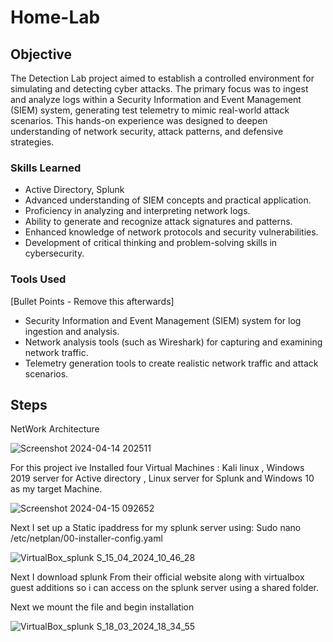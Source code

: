 # Home-Lab


## Objective


The Detection Lab project aimed to establish a controlled environment for simulating and detecting cyber attacks. The primary focus was to ingest and analyze logs within a Security Information and Event Management (SIEM) system, generating test telemetry to mimic real-world attack scenarios. This hands-on experience was designed to deepen understanding of network security, attack patterns, and defensive strategies.

### Skills Learned

- Active Directory, Splunk
- Advanced understanding of SIEM concepts and practical application.
- Proficiency in analyzing and interpreting network logs.
- Ability to generate and recognize attack signatures and patterns.
- Enhanced knowledge of network protocols and security vulnerabilities.
- Development of critical thinking and problem-solving skills in cybersecurity.

### Tools Used
[Bullet Points - Remove this afterwards]

- Security Information and Event Management (SIEM) system for log ingestion and analysis.
- Network analysis tools (such as Wireshark) for capturing and examining network traffic.
- Telemetry generation tools to create realistic network traffic and attack scenarios.

## Steps

NetWork Architecture

![Screenshot 2024-04-14 202511](https://github.com/xOmari/Home-Lab/assets/159092818/141a4d73-4a85-4ba9-9d51-0e2467050dcc)


For this project ive Installed four Virtual Machines : Kali linux , Windows 2019 server for Active directory , Linux server for Splunk and Windows 10 as my target Machine.


![Screenshot 2024-04-15 092652](https://github.com/xOmari/Home-Lab/assets/159092818/ff5622a5-d766-4f4a-837c-28f0df9735d2)

Next I set up a Static ipaddress for my splunk server using: Sudo nano /etc/netplan/00-installer-config.yaml

![VirtualBox_splunk S_15_04_2024_10_46_28](https://github.com/xOmari/Home-Lab/assets/159092818/80b719eb-0e4b-486f-b402-32adf731fc6f)

Next I download splunk From their official website along with virtualbox guest additions so i can access on the splunk server using a shared folder.

Next we mount the file and begin installation

![VirtualBox_splunk S_18_03_2024_18_34_55](https://github.com/xOmari/Home-Lab/assets/159092818/582a014e-7cc3-4aee-b941-231a769219ed)




